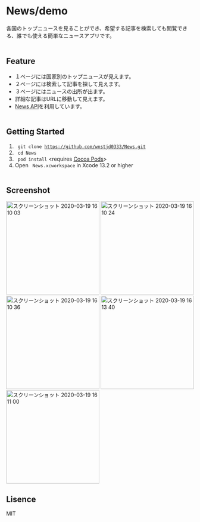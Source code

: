 # News/demo
各国のトップニュースを見ることができ、希望する記事を検索しても閲覧できる、誰でも使える簡単なニュースアプリです。
<br><br>
      
         
Feature
-------------
* １ページには国家別のトップニュースが見えます。
* ２ページには検索して記事を探して見えます。
* ３ページにはニュースの出所が出ます。
* 詳細な記事はURLに移動して見えます。
* [News API](https://newsapi.org)を利用しています。
<br><br>

Getting Started
-------------
1. <code> git clone https://github.com/wnstjd0333/News.git </code>
2. <code> cd News </code>
3. <code> pod install</code> <requires [Cocoa Pods](https://cocoapods.org)>
4. Open <code> News.xcworkspace</code> in Xcode 13.2 or higher
<br><br>

Screenshot
-------------
<img width="250" alt="スクリーンショット 2020-03-19 16 10 03" src="https://user-images.githubusercontent.com/46039674/77041132-a9394800-69fc-11ea-84a1-4ff9d521c077.png"> <img width="250" alt="スクリーンショット 2020-03-19 16 10 24" src="https://user-images.githubusercontent.com/46039674/77041128-a8a0b180-69fc-11ea-8dd8-65ccc0e61969.png"> <img width="250" alt="スクリーンショット 2020-03-19 16 10 36" src="https://user-images.githubusercontent.com/46039674/77041133-a9d1de80-69fc-11ea-8755-c741895e687a.png">
<img width="250" alt="スクリーンショット 2020-03-19 16 13 40" src="https://user-images.githubusercontent.com/46039674/77041125-a8081b00-69fc-11ea-9a62-9474e55044c7.png"> <img width="250" alt="スクリーンショット 2020-03-19 16 11 00" src="https://user-images.githubusercontent.com/46039674/77041119-a4749400-69fc-11ea-8240-e2665f88ec84.png">


Lisence
-------------
MIT


